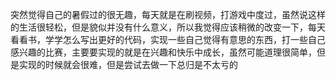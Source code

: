 突然觉得自己的暑假过的很无趣，每天就是在刷视频，打游戏中度过，虽然说这样的生活很轻松，但是貌似并没有什么意义，所以我觉得应该稍微的改变一下，每天看看书，学学怎么写出更好的代码，实现一些自己觉得有意思的东西，打一些自己感兴趣的比赛，主要要实现的就是在兴趣和快乐中成长，虽然可能道理很简单，但是实现的时候就会很难，但是尝试去做一下总归是不太亏的
